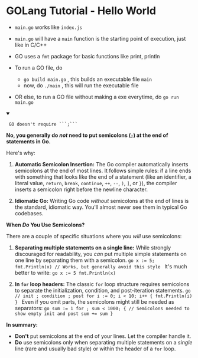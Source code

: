 # GOLang Tutorial - Hello World

- ```main.go``` works like ```index.js```
- ```main.go``` will have a ```main``` function is the starting point of execution, just like in C/C++
- GO uses a ```fmt``` package for basic functions like print, println
- To run a GO file, do 
   - ```go build main.go``` , this builds an executable file ```main```
   - now, do ```./main``` , this will run the executable file

- OR else, to run a GO file without making a exe everytime, do ```go run main.go```


<details open>
   <summary>

     GO doesn't require ```;```

   </summary>


   **No, you generally do *not* need to put semicolons (`;`) at the end of statements in Go.**

   Here's why:

   1.  **Automatic Semicolon Insertion:** The Go compiler automatically inserts semicolons at the end of most lines. It follows simple rules: if a line ends with something that looks like the end of a statement (like an identifier, a literal value, `return`, `break`, `continue`, `++`, `--`, `)`, `]`, or `}`), the compiler inserts a semicolon right before the newline character.

   2.  **Idiomatic Go:** Writing Go code *without* semicolons at the end of lines is the standard, idiomatic way. You'll almost never see them in typical Go codebases.

   **When *Do* You Use Semicolons?**

   There are a couple of specific situations where you *will* use semicolons:

   1.  **Separating multiple statements on a single line:** While strongly discouraged for readability, you *can* put multiple simple statements on one line by separating them with a semicolon.
      ```go
      x := 5; fmt.Println(x) // Works, but generally avoid this style
      ```
      It's much better to write:
      ```go
      x := 5
      fmt.Println(x)
      ```

   2.  **In `for` loop headers:** The classic `for` loop structure requires semicolons to separate the initialization, condition, and post-iteration statements.
      ```go
      // init ; condition ; post
      for i := 0; i < 10; i++ {
         fmt.Println(i)
      }
      ```
      Even if you omit parts, the semicolons might still be needed as separators:
      ```go
      sum := 1
      for ; sum < 1000; { // Semicolons needed to show empty init and post
         sum += sum
      }
      ```

   **In summary:**

   *   **Don't** put semicolons at the end of your lines. Let the compiler handle it.
   *   **Do** use semicolons only when separating multiple statements on a *single* line (rare and usually bad style) or within the header of a `for` loop.

   </details>
   